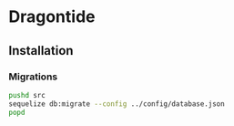 # Dragontide

## Installation

### Migrations
```sh
pushd src
sequelize db:migrate --config ../config/database.json
popd
```

